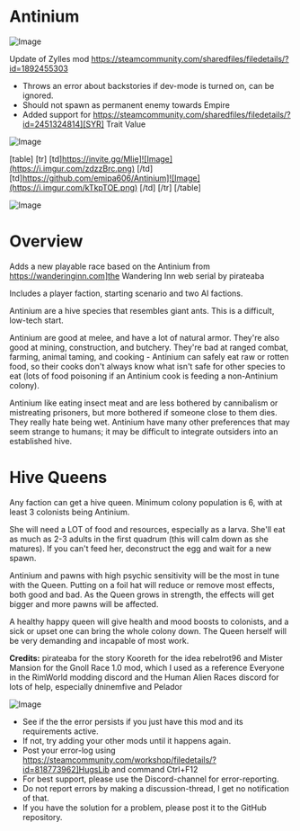 # Antinium

![Image](https://i.imgur.com/WAEzk68.png)

Update of Zylles mod
https://steamcommunity.com/sharedfiles/filedetails/?id=1892455303

- Throws an error about backstories if dev-mode is turned on, can be ignored.
- Should not spawn as permanent enemy towards Empire
- Added support for https://steamcommunity.com/sharedfiles/filedetails/?id=2451324814][SYR] Trait Value

![Image](https://i.imgur.com/7Gzt3Rg.png)


[table]
	[tr]
		[td]https://invite.gg/Mlie]![Image](https://i.imgur.com/zdzzBrc.png)
[/td]
		[td]https://github.com/emipa606/Antinium]![Image](https://i.imgur.com/kTkpTOE.png)
[/td]
	[/tr]
[/table]
	
![Image](https://i.imgur.com/NOW7jU1.png)


# Overview

Adds a new playable race based on the Antinium from https://wanderinginn.com]the Wandering Inn web serial by pirateaba

Includes a player faction, starting scenario and two AI factions.

Antinium are a hive species that resembles giant ants. This is a difficult, low-tech start. 
	
Antinium are good at melee, and have a lot of natural armor. They&apos;re also good at mining, construction, and butchery. They&apos;re bad at ranged combat, farming, animal taming, and cooking - Antinium can safely eat raw or rotten food, so their cooks don&apos;t always know what isn&apos;t safe for other species to eat (lots of food poisoning if an Antinium cook is feeding a non-Antinium colony). 
	
Antinium like eating insect meat and are less bothered by cannibalism or mistreating prisoners, but more bothered if someone close to them dies. They really hate being wet. Antinium have many other preferences that may seem strange to humans; it may be difficult to integrate outsiders into an established hive.


# Hive Queens


Any faction can get a hive queen. Minimum colony population is 6, with at least 3 colonists being Antinium.

She will need a LOT of food and resources, especially as a larva. She&apos;ll eat as much as 2-3 adults in the first quadrum (this will calm down as she matures). If you can&apos;t feed her, deconstruct the egg and wait for a new spawn.

Antinium and pawns with high psychic sensitivity will be the most in tune with the Queen. Putting on a foil hat will reduce or remove most effects, both good and bad. As the Queen grows in strength, the effects will get bigger and more pawns will be affected.

A healthy happy queen will give health and mood boosts to colonists, and a sick or upset one can bring the whole colony down. The Queen herself will be very demanding and incapable of most work.


**Credits:**
pirateaba for the story
Kooreth for the idea
rebelrot96 and Mister Mansion for the Gnoll Race 1.0 mod, which I used as a reference
Everyone in the RimWorld modding discord and the Human Alien Races discord for lots of help, especially dninemfive and Pelador


![Image](https://i.imgur.com/Rs6T6cr.png)



-  See if the the error persists if you just have this mod and its requirements active.
-  If not, try adding your other mods until it happens again.
-  Post your error-log using https://steamcommunity.com/workshop/filedetails/?id=818773962]HugsLib and command Ctrl+F12
-  For best support, please use the Discord-channel for error-reporting.
-  Do not report errors by making a discussion-thread, I get no notification of that.
-  If you have the solution for a problem, please post it to the GitHub repository.




